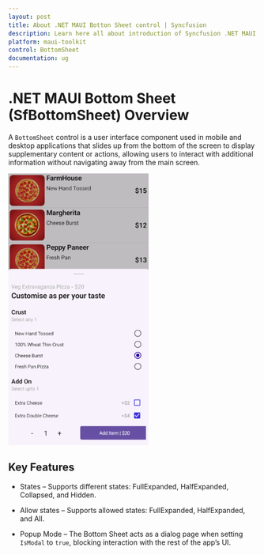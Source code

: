 ```yaml
---
layout: post
title: About .NET MAUI Botton Sheet control | Syncfusion
description: Learn here all about introduction of Syncfusion .NET MAUI Bottom Sheet (SfBottomSheet) control and more.
platform: maui-toolkit
control: BottomSheet
documentation: ug
---
```


# .NET MAUI Bottom Sheet (SfBottomSheet) Overview

A `BottomSheet` control is a user interface component used in mobile and desktop applications that slides up from the bottom of the screen to display supplementary content or actions, allowing users to interact with additional information without navigating away from the main screen.

![.NET MAUI Bottom Sheet.](images/overview.png)

## Key Features

* States – Supports different states: FullExpanded, HalfExpanded, Collapsed, and Hidden.

* Allow states – Supports allowed states: FullExpanded, HalfExpanded, and All.

* Popup Mode – The Bottom Sheet acts as a dialog page when setting `IsModal` to `true`, blocking interaction with the rest of the app’s UI.